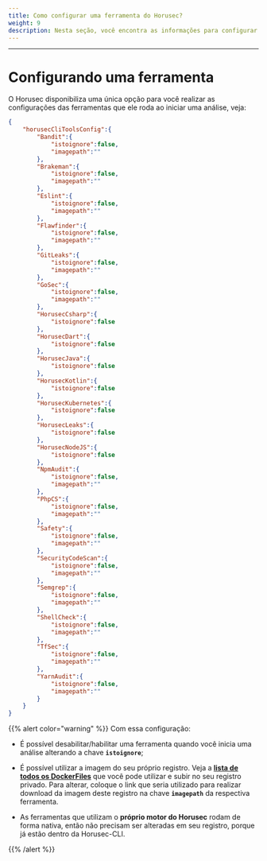 ```yaml
---
title: Como configurar uma ferramenta do Horusec?
weight: 9
description: Nesta seção, você encontra as informações para configurar uma ferramenta do horusec
---
```


---

# **Configurando uma ferramenta**
O Horusec disponibiliza uma única opção para você realizar as configurações das ferramentas que ele roda ao iniciar uma análise, veja: 

```json
{
    "horusecCliToolsConfig":{
        "Bandit":{
            "istoignore":false,
            "imagepath":""
        },
        "Brakeman":{
            "istoignore":false,
            "imagepath":""
        },
        "Eslint":{
            "istoignore":false,
            "imagepath":""
        },
        "Flawfinder":{
            "istoignore":false,
            "imagepath":""
        },
        "GitLeaks":{
            "istoignore":false,
            "imagepath":""
        },
        "GoSec":{
            "istoignore":false,
            "imagepath":""
        },
        "HorusecCsharp":{
            "istoignore":false
        },
        "HorusecDart":{
            "istoignore":false
        },
        "HorusecJava":{
            "istoignore":false
        },
        "HorusecKotlin":{
            "istoignore":false
        },
        "HorusecKubernetes":{
            "istoignore":false
        },
        "HorusecLeaks":{
            "istoignore":false
        },
        "HorusecNodeJS":{
            "istoignore":false
        },
        "NpmAudit":{
            "istoignore":false,
            "imagepath":""
        },
        "PhpCS":{
            "istoignore":false,
            "imagepath":""
        },
        "Safety":{
            "istoignore":false,
            "imagepath":""
        },
        "SecurityCodeScan":{
            "istoignore":false,
            "imagepath":""
        },
        "Semgrep":{
            "istoignore":false,
            "imagepath":""
        },
        "ShellCheck":{
            "istoignore":false,
            "imagepath":""
        },
        "TfSec":{
            "istoignore":false,
            "imagepath":""
        },
        "YarnAudit":{
            "istoignore":false,
            "imagepath":""
        }
    }
}
```

{{% alert color="warning" %}}
Com essa configuração:

* É possível desabilitar/habilitar uma ferramenta quando você inicia uma análise alterando a chave **`istoignore`**;

* É possível utilizar a imagem do seu próprio registro. Veja a [**lista de todos os DockerFiles**](https://github.com/ZupIT/horusec/tree/master/deployments/dockerfiles) que você pode utilizar e subir no seu registro privado. 
Para alterar, coloque o link que seria utilizado para realizar download da imagem deste registro na chave **`imagepath`** da respectiva ferramenta.

* As ferramentas que utilizam o **próprio motor do Horusec** rodam de forma nativa, então não precisam ser alteradas em seu registro, porque já estão dentro da Horusec-CLI.

{{% /alert %}}